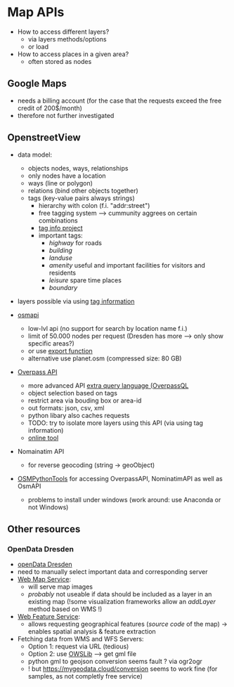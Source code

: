 # Map APIs

* How to access different layers?
  * via layers methods/options
  * or load
* How to access places in a given area?
  * often stored as nodes
  
## Google Maps

* needs a billing account (for the case that the requests exceed the free credit of 200$/month)
* therefore not further investigated

## OpenstreetView

* data model:
  * objects nodes, ways, relationships
  * only nodes have a location
  * ways (line or polygon)
  * relations (bind other objects together)
  * tags (key-value pairs always strings)
    * hierarchy with colon (f.i. "addr:street")
    * free tagging system --> cummunity aggrees on certain combinations
    * [tag info project](<https://taginfo.openstreetmap.org/keys>)
    * important tags:
      * _highway_ for roads
      * _building_  
      * _landuse_
      * _amenity_ useful and important facilities for visitors and residents
      * _leisure_ spare time places
      * _boundary_

* layers possible via using [tag information](<https://wiki.openstreetmap.org/wiki/Category:Features>)
  
* [osmapi](http://osmapi.metaodi.ch/)
  * low-lvl api (no support for search by location name f.i.)
  * limit of 50.000 nodes per request (Dresden has more --> only show specific areas?)
  * or use [export function](https://www.openstreetmap.org/export#map=10/50.9891/14.1051&layers=H)
  * alternative use planet.osm (compressed size: 80 GB)

* [Overpass API](<https://wiki.openstreetmap.org/wiki/Overpass_API>)
  * more advanced API [extra query language (OverpassQL](https://wiki.openstreetmap.org/wiki/Overpass_API/Language_Guide)
  * object selection based on tags
  * restrict area via bouding box or area-id
  * out formats: json, csv, xml
  * python libary also caches requests
  * TODO: try to isolate more layers using this API (via using tag information)
  * [online tool](https://overpass-turbo.eu/)

* Nomainatim API
  * for reverse geocoding (string -> geoObject)

* [OSMPythonTools](<https://github.com/mocnik-science/osm-python-tools>) for accessing OverpassAPI, NominatimAPI as well as OsmAPI
  * problems to install under windows (work around: use Anaconda or not Windows)

## Other resources

### OpenData Dresden

* [openData Dresden](https://opendata.dresden.de/DreiD/)
* need to manually select important data and corresponding server
* [Web Map Service](https://en.wikipedia.org/wiki/Web_Map_Service):
  * will serve map images  
  * _probably_ not useable if data should be included as a layer in an existing map (!some visualization frameworks allow an _addLayer_ method based on WMS !)
* [Web Feature Service](https://en.wikipedia.org/wiki/Web_Feature_Service):
  * allows requesting geographical features (_source code_ of the map)
  &rarr; enables spatial analysis & feature extraction
* Fetching data from WMS and WFS Servers:
  * Option 1: request via URL (tedious)
  * Option 2: use [OWSLib](http://geopython.github.io/OWSLib/) --> get gml file 
   * python gml to geojson conversion seems fault ? via ogr2ogr
   * ! but https://mygeodata.cloud/conversion seems to work fine (for samples, as not completly free service)
   
